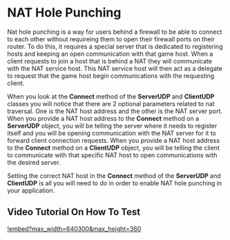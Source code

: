 # NAT Hole Punching

Nat hole punching is a way for users behind a firewall to be able to connect to each other without requireing them to open their firewall ports on their router. To do this, it requires a special server that is dedicated to registering hosts and keeping an open communication with that game host. When a client requests to join a host that is behind a NAT they will communicate with the NAT service host. This NAT service host will then act as a delegate to request that the game host begin communications with the requesting client.

When you look at the **Connect** method of the **ServerUDP** and **ClientUDP** classes you will notice that there are 2 optional parameters related to nat traversal. One is the NAT host address and the other is the NAT server port. When you provide a NAT host address to the **Connect** method on a **ServerUDP** object, you will be telling the server where it needs to register itself and you will be opening communication with the NAT server for it to forward client connection requests. When you provide a NAT host address to the **Connect** method on a **ClientUDP** object, you will be telling the client to communicate with that specific NAT host to open communications with the desired server.

Setting the correct NAT host in the **Connect** method of the **ServerUDP** and **ClientUDP** is all you will need to do in order to enable NAT hole punching in your application.

## Video Tutorial On How To Test
[!embed?max_width=640300&max_height=360](https://www.youtube.com/watch?v=AbZX8GchHS4)